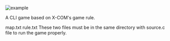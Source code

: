 ![example](https://user-images.githubusercontent.com/43871679/93926694-cc99d280-fd52-11ea-9c8a-1c9bab58bd19.png)

A CLI game based on X-COM's game rule.

map.txt
rule.txt
These two files must be in the same directory with source.c file to run the game properly.
